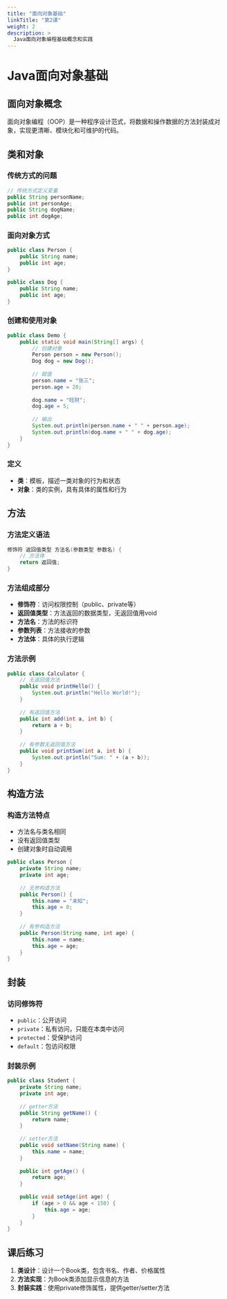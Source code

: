 ```yaml
---
title: "面向对象基础"
linkTitle: "第2课"
weight: 2
description: >
  Java面向对象编程基础概念和实践
---
```


# Java面向对象基础

## 面向对象概念

面向对象编程（OOP）是一种程序设计范式，将数据和操作数据的方法封装成对象，实现更清晰、模块化和可维护的代码。

## 类和对象

### 传统方式的问题
```java
// 传统方式定义变量
public String personName;
public int personAge;
public String dogName;
public int dogAge;
```

### 面向对象方式
```java
public class Person {
    public String name;
    public int age;
}

public class Dog {
    public String name;
    public int age;
}
```

### 创建和使用对象
```java
public class Demo {
    public static void main(String[] args) {
        // 创建对象
        Person person = new Person();
        Dog dog = new Dog();
        
        // 赋值
        person.name = "张三";
        person.age = 20;
        
        dog.name = "旺财";
        dog.age = 5;
        
        // 输出
        System.out.println(person.name + " " + person.age);
        System.out.println(dog.name + " " + dog.age);
    }
}
```

### 定义
- **类**：模板，描述一类对象的行为和状态
- **对象**：类的实例，具有具体的属性和行为

## 方法

### 方法定义语法
```java
修饰符 返回值类型 方法名(参数类型 参数名) {
    // 方法体
    return 返回值;
}
```

### 方法组成部分
- **修饰符**：访问权限控制（public、private等）
- **返回值类型**：方法返回的数据类型，无返回值用void
- **方法名**：方法的标识符
- **参数列表**：方法接收的参数
- **方法体**：具体的执行逻辑

### 方法示例
```java
public class Calculator {
    // 无返回值方法
    public void printHello() {
        System.out.println("Hello World!");
    }
    
    // 有返回值方法
    public int add(int a, int b) {
        return a + b;
    }
    
    // 有参数无返回值方法
    public void printSum(int a, int b) {
        System.out.println("Sum: " + (a + b));
    }
}
```

## 构造方法

### 构造方法特点
- 方法名与类名相同
- 没有返回值类型
- 创建对象时自动调用

```java
public class Person {
    private String name;
    private int age;
    
    // 无参构造方法
    public Person() {
        this.name = "未知";
        this.age = 0;
    }
    
    // 有参构造方法
    public Person(String name, int age) {
        this.name = name;
        this.age = age;
    }
}
```

## 封装

### 访问修饰符
- `public`：公开访问
- `private`：私有访问，只能在本类中访问
- `protected`：受保护访问
- `default`：包访问权限

### 封装示例
```java
public class Student {
    private String name;
    private int age;
    
    // getter方法
    public String getName() {
        return name;
    }
    
    // setter方法
    public void setName(String name) {
        this.name = name;
    }
    
    public int getAge() {
        return age;
    }
    
    public void setAge(int age) {
        if (age > 0 && age < 150) {
            this.age = age;
        }
    }
}
```

## 课后练习

1. **类设计**：设计一个Book类，包含书名、作者、价格属性
2. **方法实现**：为Book类添加显示信息的方法
3. **封装实践**：使用private修饰属性，提供getter/setter方法
